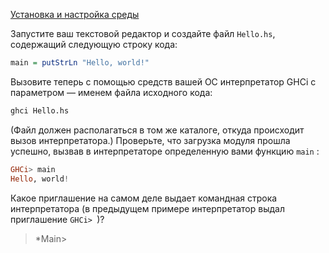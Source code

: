 [Установка и настройка среды](https://stepik.org/lesson/8119/step/6)

Запустите ваш текстовой редактор и создайте файл `Hello.hs`, содержащий следующую строку кода:  
```haskell
main = putStrLn "Hello, world!"
```  
  
  
Вызовите теперь с помощью средств вашей ОС интерпретатор GHCi c параметром — именем файла исходного кода:  
```haskell
ghci Hello.hs
```  
  
(Файл должен располагаться в том же каталоге, откуда происходит вызов интерпретатора.) 
Проверьте, что загрузка модуля прошла успешно, вызвав в интерпретаторе определенную вами функцию `main` :  
```haskell
GHCi> main
Hello, world!
```  
  
Какое приглашение на самом деле выдает командная строка интерпретатора 
(в предыдущем примере интерпретатор выдал приглашение ```GHCi> ```)?  
  
> *Main>
 
